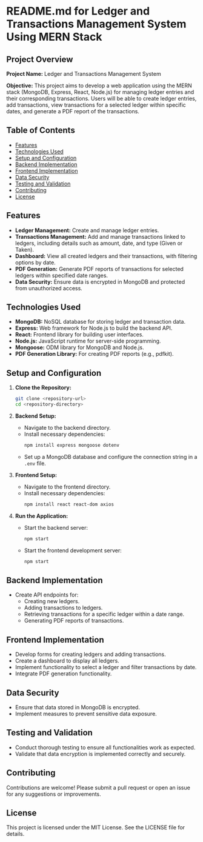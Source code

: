 # README.md for Ledger and Transactions Management System Using MERN Stack

## Project Overview

**Project Name:** Ledger and Transactions Management System

**Objective:** This project aims to develop a web application using the MERN stack (MongoDB, Express, React, Node.js) for managing ledger entries and their corresponding transactions. Users will be able to create ledger entries, add transactions, view transactions for a selected ledger within specific dates, and generate a PDF report of the transactions.

## Table of Contents

- [Features](#features)
- [Technologies Used](#technologies-used)
- [Setup and Configuration](#setup-and-configuration)
- [Backend Implementation](#backend-implementation)
- [Frontend Implementation](#frontend-implementation)
- [Data Security](#data-security)
- [Testing and Validation](#testing-and-validation)
- [Contributing](#contributing)
- [License](#license)

## Features

- **Ledger Management:** Create and manage ledger entries.
- **Transactions Management:** Add and manage transactions linked to ledgers, including details such as amount, date, and type (Given or Taken).
- **Dashboard:** View all created ledgers and their transactions, with filtering options by date.
- **PDF Generation:** Generate PDF reports of transactions for selected ledgers within specified date ranges.
- **Data Security:** Ensure data is encrypted in MongoDB and protected from unauthorized access.

## Technologies Used

- **MongoDB:** NoSQL database for storing ledger and transaction data.
- **Express:** Web framework for Node.js to build the backend API.
- **React:** Frontend library for building user interfaces.
- **Node.js:** JavaScript runtime for server-side programming.
- **Mongoose:** ODM library for MongoDB and Node.js.
- **PDF Generation Library:** For creating PDF reports (e.g., pdfkit).

## Setup and Configuration

1. **Clone the Repository:**
   ```bash
   git clone <repository-url>
   cd <repository-directory>
   ```

2. **Backend Setup:**
   - Navigate to the backend directory.
   - Install necessary dependencies:
     ```bash
     npm install express mongoose dotenv
     ```
   - Set up a MongoDB database and configure the connection string in a `.env` file.

3. **Frontend Setup:**
   - Navigate to the frontend directory.
   - Install necessary dependencies:
     ```bash
     npm install react react-dom axios
     ```

4. **Run the Application:**
   - Start the backend server:
     ```bash
     npm start
     ```
   - Start the frontend development server:
     ```bash
     npm start
     ```

## Backend Implementation

- Create API endpoints for:
  - Creating new ledgers.
  - Adding transactions to ledgers.
  - Retrieving transactions for a specific ledger within a date range.
  - Generating PDF reports of transactions.

## Frontend Implementation

- Develop forms for creating ledgers and adding transactions.
- Create a dashboard to display all ledgers.
- Implement functionality to select a ledger and filter transactions by date.
- Integrate PDF generation functionality.

## Data Security

- Ensure that data stored in MongoDB is encrypted.
- Implement measures to prevent sensitive data exposure.

## Testing and Validation

- Conduct thorough testing to ensure all functionalities work as expected.
- Validate that data encryption is implemented correctly and securely.

## Contributing

Contributions are welcome! Please submit a pull request or open an issue for any suggestions or improvements.

## License

This project is licensed under the MIT License. See the LICENSE file for details.
